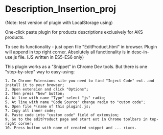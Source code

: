 # Description_Insertion_proj
(Note: test version of plugin with LocalStorage using)

One-click paste plugin for products descriptions exclusively for AKS products.

To see its functionality - just open file "EditProduct.html" in browser.
Plugin will append in top right corner.
Absolutely all functionality is in desc-in-use.js file. (JS written in ES5-ES6 only)



This plugin works as a "Snippet" in Chrome Dev tools. But there is one "step-by-step" way to easy-using:

    1. In Chrome Extensions site you need to find "Inject Code" ext. and install it to your browser;
    2. Open extension and click "Options";
    3. Then press "New" button;
    4. At line with name "Type" select "js" radio;
    5. At line with name "Code Source" change radio to "cutom code";
    6. Open file *(name of this plugin).js;
    7. Copy all inner code;
    8. Paste code into "custom code" field of extension;
    9. Go to the editProduct page and start ext in Chrome toolbars in top-right corner;
    10. Press button with name of created snippet and ... тішся.
